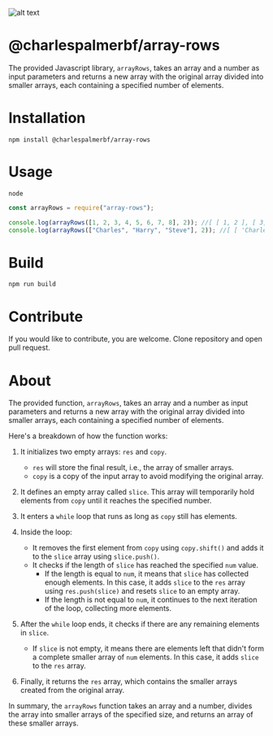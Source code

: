 ![alt text](https://img.shields.io/npm/dw/@charlespalmerbf/array-rows?style=for-the-badge)

# @charlespalmerbf/array-rows

The provided Javascript library, `arrayRows`, takes an array and a number as input parameters and returns a new array with the original array divided into smaller arrays, each containing a specified number of elements.

# Installation

`npm install @charlespalmerbf/array-rows`

# Usage

`node`

```js
const arrayRows = require("array-rows");

console.log(arrayRows([1, 2, 3, 4, 5, 6, 7, 8], 2)); //[ [ 1, 2 ], [ 3, 4 ], [ 5, 6 ], [ 7, 8 ] ]
console.log(arrayRows(["Charles", "Harry", "Steve"], 2)); //[ [ 'Charles', 'Harry' ], [ 'Steve' ] ]
```

# Build

`npm run build`

# Contribute

If you would like to contribute, you are welcome. Clone repository and open pull request.

# About

The provided function, `arrayRows`, takes an array and a number as input parameters and returns a new array with the original array divided into smaller arrays, each containing a specified number of elements.

Here's a breakdown of how the function works:

1.  It initializes two empty arrays: `res` and `copy`.

    -   `res` will store the final result, i.e., the array of smaller arrays.
    -   `copy` is a copy of the input array to avoid modifying the original array.

2.  It defines an empty array called `slice`. This array will temporarily hold elements from `copy` until it reaches the specified number.

3.  It enters a `while` loop that runs as long as `copy` still has elements.

4.  Inside the loop:

    -   It removes the first element from `copy` using `copy.shift()` and adds it to the `slice` array using `slice.push()`.
    -   It checks if the length of `slice` has reached the specified `num` value.
        -   If the length is equal to `num`, it means that `slice` has collected enough elements. In this case, it adds `slice` to the `res` array using `res.push(slice)` and resets `slice` to an empty array.
        -   If the length is not equal to `num`, it continues to the next iteration of the loop, collecting more elements.

5.  After the `while` loop ends, it checks if there are any remaining elements in `slice`.

    -   If `slice` is not empty, it means there are elements left that didn't form a complete smaller array of `num` elements. In this case, it adds `slice` to the `res` array.

6.  Finally, it returns the `res` array, which contains the smaller arrays created from the original array.

In summary, the `arrayRows` function takes an array and a number, divides the array into smaller arrays of the specified size, and returns an array of these smaller arrays.
